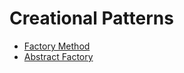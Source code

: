 # Creational Patterns

- [Factory Method](factory-method/README.md)
- [Abstract Factory](abstract-factory/README.md)
